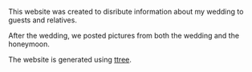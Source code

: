 This website was created to disribute information about my wedding to guests and relatives.

After the wedding, we posted pictures from both the wedding and the honeymoon.

The website is generated using [ttree](http://search.cpan.org/~abw/Template-Toolkit-2.22/lib/Template/Tools/ttree.pod).
